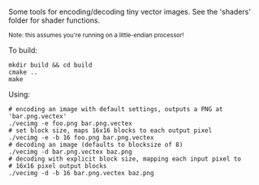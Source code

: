 Some tools for encoding/decoding tiny vector images. See the 'shaders' folder
for shader functions.

<small>Note: this assumes you're running on a little-endian processor!</small>

To build:

    mkdir build && cd build
    cmake ..
    make

Using:

    # encoding an image with default settings, outputs a PNG at 'bar.png.vectex'
    ./vecimg -e foo.png bar.png.vectex
    # set block size, maps 16x16 blocks to each output pixel
    ./vecimg -e -b 16 foo.png bar.png.vectex
    # decoding an image (defaults to blocksize of 8)
    ./vecimg -d bar.png.vectex baz.png
    # decoding with explicit block size, mapping each input pixel to
    # 16x16 pixel output blocks
    ./vecimg -d -b 16 bar.png.vectex baz.png
